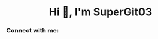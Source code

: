 <h1 align="center">Hi 👋, I'm SuperGit03</h1>
<h3 align="left">Connect with me:</h3>
<p align="left">
</p>
